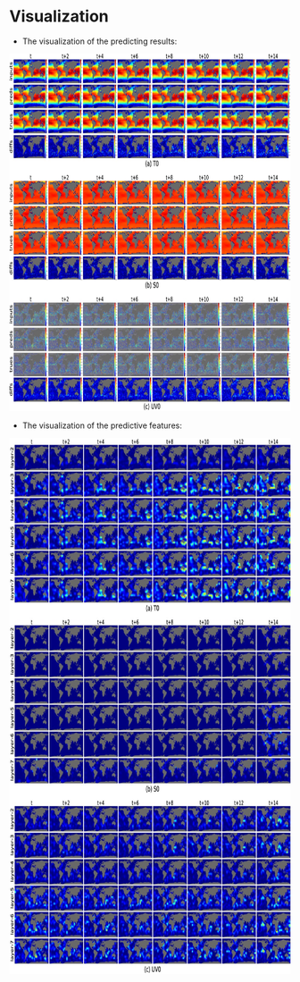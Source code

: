 # Visualization

- The visualization of the predicting results:

<div align="left">
  <img src="static/results_vis.jpg" height="640px"/> 
</div>

- The visualization of the predictive features:

<div align="left">
  <img src="static/features_vis.jpg" height="960px"/> 
</div>
